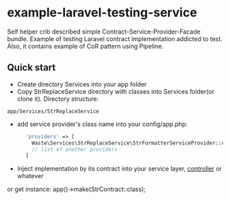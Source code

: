 # example-laravel-testing-service

Self helper crib described simple Contract-Service-Provider-Facade bundle. Example of testing Laravel contract implementation addicted to test.
Also, it contains example of CoR pattern using Pipeline.


## Quick start

- Create directory Services into your app folder 
- Copy StrReplaceService directory with classes into Services folder(or clone it). Directory structure:
````
app/Services/StrReplaceService
````

- add service provider's class name into your config/app.php:

```php
      'providers' => [
        Waste\Services\StrReplaceService\StrFormatterServiceProvider::class,
        // list of another providers
      ]
```

- Inject implementation by its contract into your service layer, [controller](app/Http/Controllers/IndexController.php) or whatever

or get instance: app()->make(StrContract::class);







